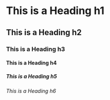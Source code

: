 # This is a Heading h1

## This is a Heading h2

### This is a Heading h3

#### This is a Heading h4

##### This is a Heading h5

###### This is a Heading h6
